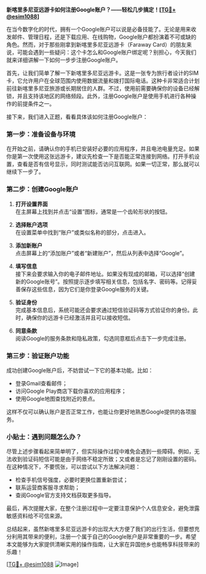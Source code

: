 **新喀里多尼亚远游卡如何注册Google账户？——轻松几步搞定！[[TG💪+ @esim1088](https://t.me/s/esim1088)]**

在当今数字化的时代，拥有一个Google账户可以说是必备技能了。无论是用来收发邮件、管理日程，还是下载应用、在线购物，Google账户都扮演着不可或缺的角色。然而，对于那些刚拿到新喀里多尼亚远游卡（Faraway Card）的朋友来说，可能会遇到一些疑问：这个卡怎么和Google账户绑定呢？别担心，今天我们就来详细讲解一下如何一步步注册Google账户。

首先，让我们简单了解一下新喀里多尼亚远游卡。这是一张专为旅行者设计的SIM卡，它允许用户在全球范围内使用数据流量和拨打国际电话。这种卡非常适合计划前往新喀里多尼亚旅游或长期居住的人群。不过，使用前需要确保你的设备已经解锁，并且支持该地区的网络频段。此外，注册Google账户是使用手机进行各种操作的前提条件之一。

接下来，我们进入正题，看看具体该如何注册Google账户：

### 第一步：准备设备与环境

在开始之前，请确认你的手机已安装好必要的应用程序，并且电池电量充足。如果你是第一次使用这张远游卡，建议先检查一下是否能正常连接到网络。打开手机设置，查看是否有信号显示，同时测试能否访问互联网。如果一切正常，那么就可以继续下一步了。

### 第二步：创建Google账户

1. **打开设置界面**  
   在主屏幕上找到并点击“设置”图标，通常是一个齿轮形状的按钮。
   
2. **选择账户选项**  
   在设置菜单中找到“账户”或类似名称的部分，点击进入。

3. **添加新账户**  
   点击屏幕上的“添加账户”或者“新建账户”，然后从列表中选择“Google”。

4. **填写信息**  
   接下来会要求输入你的电子邮件地址。如果没有现成的邮箱，可以选择“创建新的Google账号”。按照提示逐步填写相关信息，包括名字、密码等。记得妥善保存这些信息，因为它们是你登录Google服务的关键。

5. **验证身份**  
   完成基本信息后，系统可能还会要求通过短信验证码等方式验证你的身份。此时，确保你的远游卡已经激活并且可以接收短信。

6. **同意条款**  
   阅读Google的服务条款和隐私政策，勾选同意框后点击下一步完成注册。

### 第三步：验证账户功能

成功创建Google账户后，不妨尝试一下它的基本功能。比如：
- 登录Gmail查看邮件；
- 访问Google Play商店下载你喜欢的应用程序；
- 使用Google地图查找附近的景点。

这样不仅可以确认账户是否正常工作，也能让你更好地熟悉Google提供的各项服务。

### 小贴士：遇到问题怎么办？

尽管上述步骤看起来简单明了，但实际操作过程中难免会遇到一些障碍。例如，无法收到验证码短信可能是由于网络不稳定所致；又或者是忘记了刚刚设置的密码。在这种情况下，不要慌张，可以尝试以下方法解决问题：

- 检查手机信号强度，必要时更换位置重新尝试；
- 联系运营商客服寻求帮助；
- 查阅Google官方支持文档获取更多指导。

最后，再次提醒大家，在整个注册过程中一定要注意保护个人信息安全，避免泄露敏感资料给不可信来源。

总结起来，虽然新喀里多尼亚远游卡的出现大大方便了我们的出行生活，但要想充分利用其带来的便利，注册一个属于自己的Google账户是非常重要的一步。希望本文能够为大家提供清晰实用的操作指南，让大家在异国他乡也能畅享科技带来的乐趣！

[[TG💪+ @esim1088](https://t.me/s/esim1088) ![Image](https://i.postimg.cc/4NQfJmqS/Snipaste-2025-05-13-00-14-12.png)]
